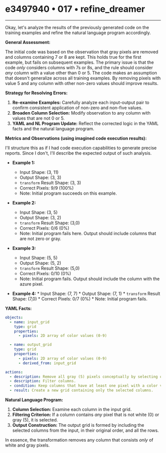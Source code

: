 # e3497940 • 017 • refine_dreamer

---
Okay, let's analyze the results of the previously generated code on the training examples and refine the natural language program accordingly.

**General Assessment:**

The initial code was based on the observation that gray pixels are removed and columns containing 7 or 8 are kept. This holds true for the first example, but fails on subsequent examples. The primary issue is that the code *only* considers columns with 7s or 8s, and the rule should consider *any* column with a value other than 0 or 5. The code makes an assumption that doesn't generalize across all training examples. By removing pixels with value 5 and any column with other non-zero values should improve results.

**Strategy for Resolving Errors:**

1.  **Re-examine Examples:** Carefully analyze each input-output pair to confirm consistent application of non-zero and non-five values.
2.  **Broaden Column Selection:** Modify observation to any column with values that are not 0 or 5.
3.  **YAML and NL Program Update:** Reflect the corrected logic in the YAML facts and the natural language program.

**Metrics and Observations (using imagined code execution results):**

I'll structure this as if I had code execution capabilities to generate precise reports. Since I don't, I'll describe the expected output of such analysis.

*   **Example 1:**
    *   Input Shape: (3, 11)
    *   Output Shape: (3, 3)
    *   `transform` Result Shape: (3, 3)
    *   Correct Pixels: 9/9 (100%)
    *   Note: Initial program succeeds on this example.

*   **Example 2:**
    *   Input Shape: (3, 5)
    *   Output Shape: (3, 2)
    *   `transform` Result Shape: (3,0)
    *   Correct Pixels: 0/6 (0%)
    *   Note: Initial program fails here. Output should include columns that are not zero or gray.

*   **Example 3:**
    *   Input Shape: (5, 5)
    *   Output Shape: (5, 2)
    *    `transform` Result Shape: (5,0)
    *   Correct Pixels: 0/10 (0%)
    *   Note: Initial program fails. Output should include the column with the azure pixel.

*    **Example 4:**
    *    Input Shape: (7, 7)
    *    Output Shape: (7, 1)
    *    `transform` Result Shape: (7,0)
    *    Correct Pixels: 0/7 (0%)
    *    Note: Initial program fails.

**YAML Facts:**

```yaml
objects:
  - name: input_grid
    type: grid
    properties:
      - pixels: 2D array of color values (0-9)

  - name: output_grid
    type: grid
    properties:
      - pixels: 2D array of color values (0-9)
      - derived_from: input_grid

actions:
  - description: Remove all gray (5) pixels conceptually by selecting only relevant columns.
  - description: Filter columns.
  - condition: Keep columns that have at least one pixel with a color value other than white (0) or gray (5).
  - result: Create a new grid containing only the selected columns.
```

**Natural Language Program:**

1.  **Column Selection:** Examine each column in the input grid.
2.  **Filtering Criterion:** If a column contains *any* pixel that is not white (0) or gray (5), it is selected.
3.  **Output Construction:** The output grid is formed by including the selected columns from the input, in their original order, and all the rows.

In essence, the transformation removes any column that consists *only* of white and gray pixels.

